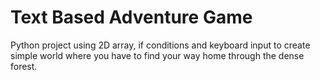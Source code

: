 # Text Based Adventure Game
Python project using 2D array, if conditions and keyboard input to create simple world where you have to find your way home through the dense forest.
